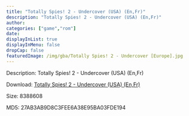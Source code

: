 ```yaml
---
title: "Totally Spies! 2 - Undercover (USA) (En,Fr)"
description: "Totally Spies! 2 - Undercover (USA) (En,Fr)"
author: 
categories: ["game","rom"]
date: 
displayInList: true
displayInMenu: false
dropCap: false
featuredImage: /img/gba/Totally Spies! 2 - Undercover [Europe].jpg
---
```


Description: Totally Spies! 2 - Undercover (USA) (En,Fr)

Download: <a style="text-decoration:underline;" href="https://mega.nz/#!SCgiEYKQ!y5nY1LO-ID7TWpsrfvP_GLAl92HWEVFGIowaODO3xT8" target = "_blank" rel = "nofollow" > Totally Spies! 2 - Undercover (USA) (En,Fr)</a>

Size: 8388608

MD5: 27AB3AB9D8C3FEE6A38E95BA03FDE194

